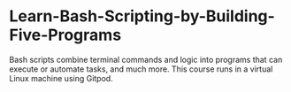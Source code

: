 # Learn-Bash-Scripting-by-Building-Five-Programs
Bash scripts combine terminal commands and logic into programs that can execute or automate tasks, and much more. This course runs in a virtual Linux machine using Gitpod.
